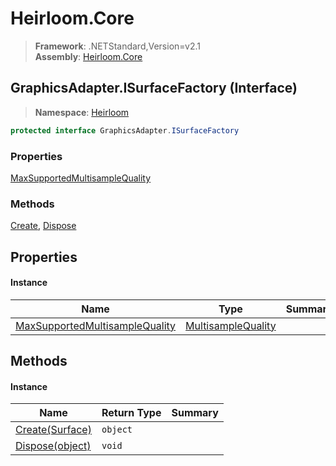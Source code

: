 # Heirloom.Core

> **Framework**: .NETStandard,Version=v2.1  
> **Assembly**: [Heirloom.Core][0]

## GraphicsAdapter.ISurfaceFactory (Interface)

> **Namespace**: [Heirloom][0]

```cs
protected interface GraphicsAdapter.ISurfaceFactory
```

### Properties

[MaxSupportedMultisampleQuality][1]

### Methods

[Create][2], [Dispose][3]

## Properties

#### Instance

| Name                                | Type                    | Summary |
|-------------------------------------|-------------------------|---------|
| [MaxSupportedMultisampleQuality][1] | [MultisampleQuality][4] |         |

## Methods

#### Instance

| Name                 | Return Type | Summary |
|----------------------|-------------|---------|
| [Create(Surface)][2] | `object`    |         |
| [Dispose(object)][3] | `void`      |         |

[0]: ../../Heirloom.Core.md
[1]: GraphicsAdapter.ISurfaceFactory/MaxSupportedMultisampleQuality.md
[2]: GraphicsAdapter.ISurfaceFactory/Create.md
[3]: GraphicsAdapter.ISurfaceFactory/Dispose.md
[4]: MultisampleQuality.md

